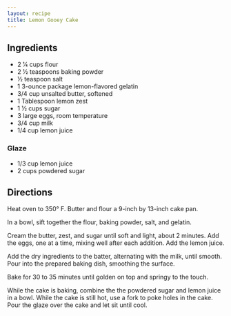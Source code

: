```yaml
---
layout: recipe
title: Lemon Gooey Cake
---
```


## Ingredients

* 2 1⁄4 cups flour
* 2 1⁄2 teaspoons baking powder
* 1⁄2 teaspoon salt
* 1 3-ounce package lemon-flavored gelatin
* 3/4 cup unsalted butter, softened
* 1 Tablespoon lemon zest
* 1 1⁄2 cups sugar
* 3 large eggs, room temperature
* 3/4 cup milk
* 1/4 cup lemon juice

### Glaze

* 1/3 cup lemon juice
* 2 cups powdered sugar

## Directions

Heat oven to 350° F. Butter and flour a 9-inch by 13-inch cake pan.

In a bowl, sift together the flour, baking powder, salt, and gelatin.

Cream the butter, zest, and sugar until soft and light, about 2 minutes. Add the
eggs, one at a time, mixing well after each addition. Add the lemon juice.

Add the dry ingredients to the batter, alternating with the milk, until smooth. Pour into the
prepared baking dish, smoothing the surface.

Bake for 30 to 35 minutes until golden on top and springy to the touch.

While the cake is baking, combine the the powdered sugar and lemon juice
in a bowl. While the cake is still hot, use a fork to poke holes in the
cake. Pour the glaze over the cake and let sit until cool.
